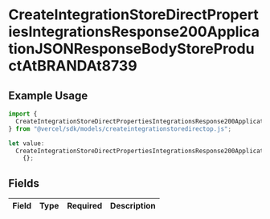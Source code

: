 # CreateIntegrationStoreDirectPropertiesIntegrationsResponse200ApplicationJSONResponseBodyStoreProductAtBRANDAt8739

## Example Usage

```typescript
import {
  CreateIntegrationStoreDirectPropertiesIntegrationsResponse200ApplicationJSONResponseBodyStoreProductAtBRANDAt8739,
} from "@vercel/sdk/models/createintegrationstoredirectop.js";

let value:
  CreateIntegrationStoreDirectPropertiesIntegrationsResponse200ApplicationJSONResponseBodyStoreProductAtBRANDAt8739 =
    {};
```

## Fields

| Field       | Type        | Required    | Description |
| ----------- | ----------- | ----------- | ----------- |